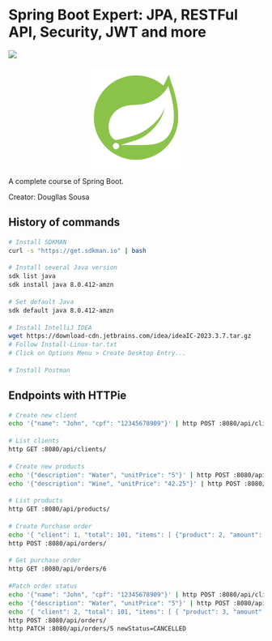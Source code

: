 # Spring Boot Expert: JPA, RESTFul API, Security, JWT and more
![](https://img.shields.io/badge/status-progress-blue)

<p align="center">
<img src=".github/logo.png">
</p>

A complete course of Spring Boot.

Creator: Dougllas Sousa

## History of commands

```bash
# Install SDKMAN
curl -s "https://get.sdkman.io" | bash

# Install several Java version
sdk list java
sdk install java 8.0.412-amzn

# Set default Java
sdk default java 8.0.412-amzn

# Install IntelliJ IDEA
wget https://download-cdn.jetbrains.com/idea/ideaIC-2023.3.7.tar.gz
# Follow Install-Linux-tar.txt
# Click on Options Menu > Create Desktop Entry...

# Install Postman
```

## Endpoints with HTTPie

```bash
# Create new client
echo '{"name": "John", "cpf": "12345678909"}' | http POST :8080/api/clients/

# List clients
http GET :8080/api/clients/

# Create new products
echo '{"description": "Water", "unitPrice": "5"}' | http POST :8080/api/products/
echo '{"description": "Wine", "unitPrice": "42.25"}' | http POST :8080/api/products/

# List products
http GET :8080/api/products/

# Create Purchase order
echo '{ "client": 1, "total": 101, "items": [ {"product": 2, "amount": 2}, {"product": 3, "amount": 10} ] }' | \
http POST :8080/api/orders/

# Get purchase order
http GET :8080/api/orders/6

#Patch order status
echo '{"name": "John", "cpf": "12345678909"}' | http POST :8080/api/clients/
echo '{"description": "Water", "unitPrice": "5"}' | http POST :8080/api/products/
echo '{ "client": 2, "total": 101, "items": [ { "product": 3, "amount": 2 } ] }' | \
http POST :8080/api/orders/
http PATCH :8080/api/orders/5 newStatus=CANCELLED
```
